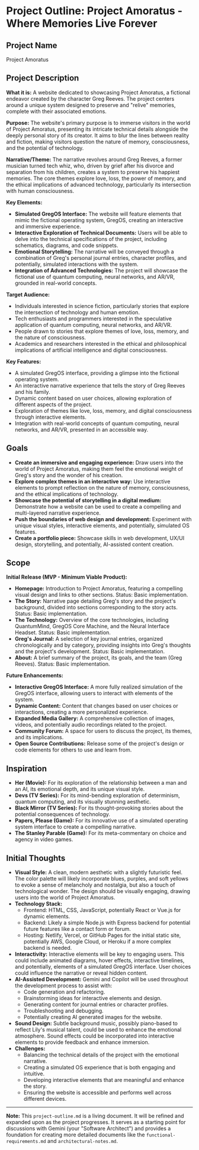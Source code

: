 # Project Outline: Project Amoratus - Where Memories Live Forever

## Project Name

Project Amoratus

## Project Description

**What it is:** A website dedicated to showcasing Project Amoratus, a fictional endeavor created by the character Greg Reeves. The project centers around a unique system designed to preserve and "relive" memories, complete with their associated emotions.

**Purpose:** The website's primary purpose is to immerse visitors in the world of Project Amoratus, presenting its intricate technical details alongside the deeply personal story of its creator. It aims to blur the lines between reality and fiction, making visitors question the nature of memory, consciousness, and the potential of technology.

**Narrative/Theme:** The narrative revolves around Greg Reeves, a former musician turned tech whiz, who, driven by grief after his divorce and separation from his children, creates a system to preserve his happiest memories. The core themes explore love, loss, the power of memory, and the ethical implications of advanced technology, particularly its intersection with human consciousness.

**Key Elements:**

*   **Simulated GregOS Interface:** The website will feature elements that mimic the fictional operating system, GregOS, creating an interactive and immersive experience.
*   **Interactive Exploration of Technical Documents:** Users will be able to delve into the technical specifications of the project, including schematics, diagrams, and code snippets.
*   **Emotional Storytelling:** The narrative will be conveyed through a combination of Greg's personal journal entries, character profiles, and potentially, simulated interactions with the system.
*   **Integration of Advanced Technologies:** The project will showcase the fictional use of quantum computing, neural networks, and AR/VR, grounded in real-world concepts.

**Target Audience:**

*   Individuals interested in science fiction, particularly stories that explore the intersection of technology and human emotion.
*   Tech enthusiasts and programmers interested in the speculative application of quantum computing, neural networks, and AR/VR.
*   People drawn to stories that explore themes of love, loss, memory, and the nature of consciousness.
*   Academics and researchers interested in the ethical and philosophical implications of artificial intelligence and digital consciousness.

**Key Features:**

*   A simulated GregOS interface, providing a glimpse into the fictional operating system.
*   An interactive narrative experience that tells the story of Greg Reeves and his family.
*   Dynamic content based on user choices, allowing exploration of different aspects of the project.
*   Exploration of themes like love, loss, memory, and digital consciousness through interactive elements.
*   Integration with real-world concepts of quantum computing, neural networks, and AR/VR, presented in an accessible way.

## Goals

*   **Create an immersive and engaging experience:** Draw users into the world of Project Amoratus, making them feel the emotional weight of Greg's story and the wonder of his creation.
*   **Explore complex themes in an interactive way:** Use interactive elements to prompt reflection on the nature of memory, consciousness, and the ethical implications of technology.
*   **Showcase the potential of storytelling in a digital medium:** Demonstrate how a website can be used to create a compelling and multi-layered narrative experience.
*   **Push the boundaries of web design and development:** Experiment with unique visual styles, interactive elements, and potentially, simulated OS features.
*   **Create a portfolio piece:** Showcase skills in web development, UX/UI design, storytelling, and potentially, AI-assisted content creation.

## Scope

**Initial Release (MVP - Minimum Viable Product):**

*   **Homepage:** Introduction to Project Amoratus, featuring a compelling visual design and links to other sections. Status: Basic implementation.
*   **The Story:** Narrative page detailing Greg's story and the project's background, divided into sections corresponding to the story acts. Status: Basic implementation.
*   **The Technology:** Overview of the core technologies, including QuantumMind, GregOS Core Machine, and the Neural Interface Headset. Status: Basic implementation.
*   **Greg's Journal:** A selection of key journal entries, organized chronologically and by category, providing insights into Greg's thoughts and the project's development. Status: Basic implementation.
*   **About:** A brief summary of the project, its goals, and the team (Greg Reeves). Status: Basic implementation.

**Future Enhancements:**

*   **Interactive GregOS Interface:** A more fully realized simulation of the GregOS interface, allowing users to interact with elements of the system.
*   **Dynamic Content:** Content that changes based on user choices or interactions, creating a more personalized experience.
*   **Expanded Media Gallery:**  A comprehensive collection of images, videos, and potentially audio recordings related to the project.
*   **Community Forum:** A space for users to discuss the project, its themes, and its implications.
*   **Open Source Contributions:** Release some of the project's design or code elements for others to use and learn from.

## Inspiration

*   **Her (Movie):** For its exploration of the relationship between a man and an AI, its emotional depth, and its unique visual style.
*   **Devs (TV Series):** For its mind-bending exploration of determinism, quantum computing, and its visually stunning aesthetic.
*   **Black Mirror (TV Series):** For its thought-provoking stories about the potential consequences of technology.
*   **Papers, Please (Game):** For its innovative use of a simulated operating system interface to create a compelling narrative.
*   **The Stanley Parable (Game):** For its meta-commentary on choice and agency in video games.

## Initial Thoughts

*   **Visual Style:** A clean, modern aesthetic with a slightly futuristic feel. The color palette will likely incorporate blues, purples, and soft yellows to evoke a sense of melancholy and nostalgia, but also a touch of technological wonder. The design should be visually engaging, drawing users into the world of Project Amoratus.
*   **Technology Stack:**
    *   Frontend: HTML, CSS, JavaScript, potentially React or Vue.js for dynamic elements.
    *   Backend: Likely a simple Node.js with Express backend for potential future features like a contact form or forum.
    *   Hosting: Netlify, Vercel, or GitHub Pages for the initial static site, potentially AWS, Google Cloud, or Heroku if a more complex backend is needed.
*   **Interactivity:** Interactive elements will be key to engaging users. This could include animated diagrams, hover effects, interactive timelines, and potentially, elements of a simulated GregOS interface. User choices could influence the narrative or reveal hidden content.
*   **AI-Assisted Development:** Gemini and Copilot will be used throughout the development process to assist with:
    *   Code generation and refactoring.
    *   Brainstorming ideas for interactive elements and design.
    *   Generating content for journal entries or character profiles.
    *   Troubleshooting and debugging.
    *   Potentially creating AI generated images for the website.
*   **Sound Design:** Subtle background music, possibly piano-based to reflect Lily's musical talent, could be used to enhance the emotional atmosphere. Sound effects could be incorporated into interactive elements to provide feedback and enhance immersion.
*   **Challenges:**
    *   Balancing the technical details of the project with the emotional narrative.
    *   Creating a simulated OS experience that is both engaging and intuitive.
    *   Developing interactive elements that are meaningful and enhance the story.
    *   Ensuring the website is accessible and performs well across different devices.

---

**Note:** This `project-outline.md` is a living document. It will be refined and expanded upon as the project progresses. It serves as a starting point for discussions with Gemini (your "Software Architect") and provides a foundation for creating more detailed documents like the `functional-requirements.md` and `architectural-notes.md`.